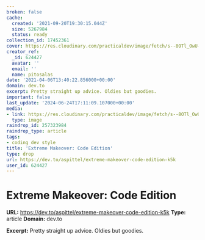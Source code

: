 ```yaml
---
broken: false
cache:
  created: '2021-09-20T19:30:15.044Z'
  size: 5267984
  status: ready
collection_id: 17452361
cover: https://res.cloudinary.com/practicaldev/image/fetch/s--8OTl_OwU--/c_imagga_scale,f_auto,fl_progressive,h_500,q_auto,w_1000/https://thepracticaldev.s3.amazonaws.com/i/eodxbqx6w5st6g41p1e7.jpg
creator_ref:
  _id: 624427
  avatar: ''
  email: ''
  name: pitosalas
date: '2021-04-06T13:40:22.856000+00:00'
domain: dev.to
excerpt: Pretty straight up advice. Oldies but goodies.
important: false
last_update: '2024-06-24T17:11:09.107000+00:00'
media:
- link: https://res.cloudinary.com/practicaldev/image/fetch/s--8OTl_OwU--/c_imagga_scale,f_auto,fl_progressive,h_500,q_auto,w_1000/https://thepracticaldev.s3.amazonaws.com/i/eodxbqx6w5st6g41p1e7.jpg
  type: image
raindrop_id: 257323984
raindrop_type: article
tags:
- coding dev style
title: 'Extreme Makeover: Code Edition'
type: drop
url: https://dev.to/aspittel/extreme-makeover-code-edition-k5k
user_id: 624427
---
```


# Extreme Makeover: Code Edition

**URL:** https://dev.to/aspittel/extreme-makeover-code-edition-k5k
**Type:** article
**Domain:** dev.to

**Excerpt:** Pretty straight up advice. Oldies but goodies.
